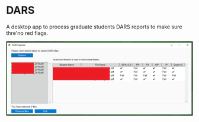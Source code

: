 # DARS
 
A desktop app to process graduate students DARS reports to make sure thre'no red flags.

![image](Capture.PNG)
